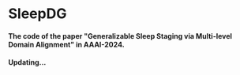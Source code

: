 # SleepDG
#### The code of the paper "Generalizable Sleep Staging via Multi-level Domain Alignment" in AAAI-2024.
#### Updating...
